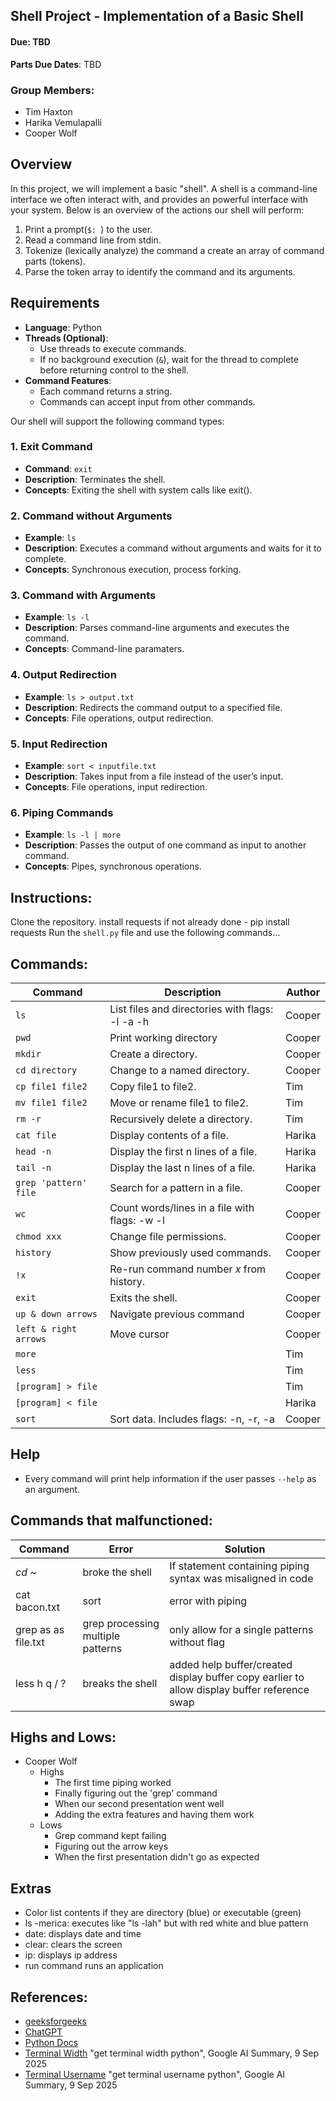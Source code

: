 ## Shell Project - Implementation of a Basic Shell

#### Due: TBD

**Parts Due Dates**: TBD

### Group Members:
- Tim Haxton
- Harika Vemulapalli
- Cooper Wolf

## Overview

In this project, we will implement a basic "shell". A shell is a command-line interface we often interact with, and provides an powerful interface with your system. Below is an overview of the actions our shell will perform:

1. Print a prompt(`$: `) to the user.
2. Read a command line from stdin.
3. Tokenize (lexically analyze) the command a create an array of command parts (tokens).
4. Parse the token array to identify the command and its arguments.

## Requirements

- **Language**: Python
- **Threads (Optional)**:
    - Use threads to execute commands.
    - If no background execution (`&`), wait for the thread to complete before returning control to the shell.
- **Command Features**:
    - Each command returns a string.
    - Commands can accept input from other commands.

Our shell will support the following command types:

### 1. **Exit Command**

- **Command**: `exit`
- **Description**: Terminates the shell.
- **Concepts**: Exiting the shell with system calls like exit().

### 2. **Command without Arguments**

- **Example**: `ls`
- **Description**: Executes a command without arguments and waits for it to complete.
- **Concepts**: Synchronous execution, process forking.

### 3. **Command with Arguments**

- **Example**: `ls -l`
- **Description**: Parses command-line arguments and executes the command.
- **Concepts**: Command-line paramaters.

### 4. **Output Redirection**

- **Example**: `ls > output.txt`
- **Description**: Redirects the command output to a specified file.
- **Concepts**: File operations, output redirection.

### 5. **Input Redirection**

- **Example**: `sort < inputfile.txt`
- **Description**: Takes input from a file instead of the user’s input.
- **Concepts**: File operations, input redirection.

### 6. **Piping Commands**

- **Example**: `ls -l | more`
- **Description**: Passes the output of one command as input to another command.
- **Concepts**: Pipes, synchronous operations.

## Instructions:
Clone the repository.
install requests if not already done
    - pip install requests
Run the `shell.py` file and use the following commands...

## Commands:
| Command               | Description                                         | Author   |
|-----------------------|-----------------------------------------------------|----------|
| `ls`                  | List files and directories with flags: -l -a -h     | Cooper   |
| `pwd`                 | Print working directory                             | Cooper   |
| `mkdir`               | Create a directory.                                 | Cooper   |
| `cd directory`        | Change to a named directory.                        | Cooper   |
| `cp file1 file2`      | Copy file1 to file2.                                | Tim      |
| `mv file1 file2`      | Move or rename file1 to file2.                      | Tim      |
| `rm -r`               | Recursively delete a directory.                     | Tim      |
| `cat file`            | Display contents of a file.                         | Harika   |
| `head -n`             | Display the first n lines of a file.                | Harika   |
| `tail -n`             | Display the last n lines of a file.                 | Harika   |
| `grep 'pattern' file` | Search for a pattern in a file.                     | Cooper   |
| `wc`                  | Count words/lines in a file with flags: -w -l       | Cooper   |
| `chmod xxx`           | Change file permissions.                            | Cooper   |
| `history`             | Show previously used commands.                      | Cooper   |
| `!x`                  | Re-run command number *x* from history.             | Cooper   |
| `exit`                | Exits the shell.                                    | Cooper   |
| `up & down arrows`    | Navigate previous command                           | Cooper   |
| `left & right arrows` | Move cursor                                         | Cooper   |
| `more`                |                                                     | Tim      |
| `less`                |                                                     | Tim      |
| `[program] > file`    |                                                     | Tim      |
| `[program] < file`    |                                                     | Harika   |
| `sort`                | Sort data. Includes flags: -n, -r, -a               | Cooper   |

## Help

- Every command will print help information if the user passes `--help` as an argument.

## Commands that malfunctioned:
|      Command         |        Error           |                         Solution                              |
|----------------------|------------------------|---------------------------------------------------------------|
| _cd ~_               |   broke the shell      | If statement containing piping syntax was misaligned in code  |
| cat bacon.txt | sort |   error with piping    | "                                                           " |
| grep as as file.txt  |   grep processing multiple patterns |   only allow for a single patterns without flag  |
| less h q / ?         |   breaks the shell     | added help buffer/created display buffer copy earlier to allow display  buffer reference swap | 


## Highs and Lows:
- Cooper Wolf
  - Highs
    - The first time piping worked
    - Finally figuring out the 'grep' command
    - When our second presentation went well
    - Adding the extra features and having them work
  - Lows
    - Grep command kept failing
    - Figuring out the arrow keys
    - When the first presentation didn't go as expected

## Extras
- Color list contents if they are directory (blue) or executable (green)
- ls -merica: executes like "ls -lah" but with red white and blue pattern
- date: displays date and time
- clear: clears the screen
- ip: displays ip address
- run command runs an application

## References:
- [geeksforgeeks](https://www.geeksforgeeks.org/python/executing-shell-commands-with-python/)
- [ChatGPT](https://chatgpt.com/)
- [Python Docs](https://docs.python.org/3/library/os.html)
- [Terminal Width](https://www.google.com/search?q=get+terminal+width+python&rlz=1C1VDKB_enUS1178US1178&oq=get+terminal+w&gs_lcrp=EgZjaHJvbWUqBwgAEAAYgAQyBwgAEAAYgAQyBggBEEUYOTINCAIQABjwBRieBhjIBjIHCAMQABiABDIHCAQQABiABDIICAUQABgWGB4yCAgGEAAYFhgeMggIBxAAGBYYHjIICAgQABgWGB4yCAgJEAAYFhgeqAIHsAIB8QVQ2yUT5i1rPPEFUNslE-Ytazw&sourceid=chrome&ie=UTF-8&safe=active&ssui=on) "get terminal width python", Google AI Summary, 9 Sep 2025
- [Terminal Username](https://www.google.com/search?q=get+terminal+username+python&sca_esv=e7bf22627bcd1c5c&rlz=1C1VDKB_enUS1178US1178&ei=REvAaIzVNv21qtsPwYnX4Q0&ved=0ahUKEwiMh5DkgsyPAxX9mmoFHcHENdwQ4dUDCBI&uact=5&oq=get+terminal+username+python&gs_lp=Egxnd3Mtd2l6LXNlcnAiHGdldCB0ZXJtaW5hbCB1c2VybmFtZSBweXRob24yBRAhGKABMgUQIRigATIFECEYoAEyBRAhGKABMgUQIRigATIFECEYnwUyBRAhGJ8FMgUQIRifBTIFECEYnwUyBRAhGJ8FSMwLUCNY9AlwAXgBkAEAmAFroAH6BKoBAzYuMbgBA8gBAPgBAZgCCKACkQXCAgoQABiwAxjWBBhHwgIGEAAYFhgewgIIEAAYgAQYogTCAgUQIRirApgDAIgGAZAGCJIHAzcuMaAH0SyyBwM2LjG4B40FwgcFMC43LjHIBw8&sclient=gws-wiz-serp&safe=active&ssui=on) "get terminal username python", Google AI Summary, 9 Sep 2025